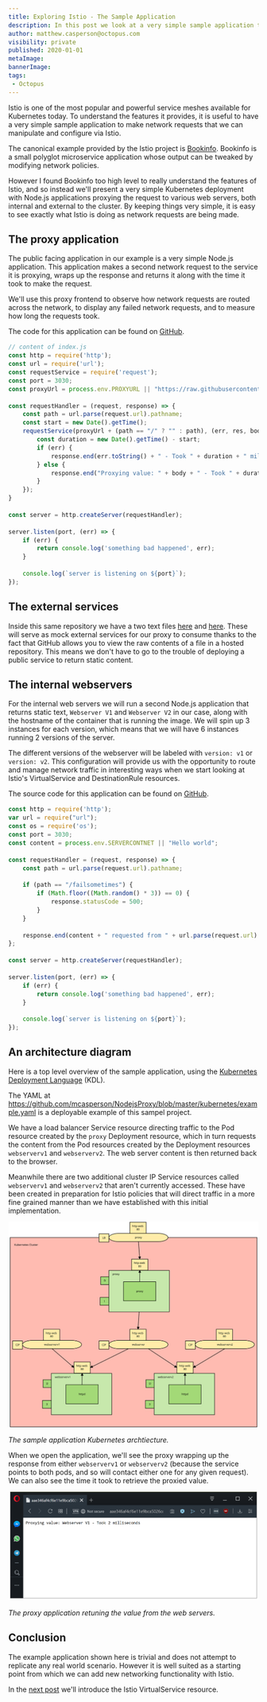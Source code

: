 ```yaml
---
title: Exploring Istio - The Sample Application
description: In this post we look at a very simple sample application that we'll use to explore the functionality of Istio.
author: matthew.casperson@octopus.com
visibility: private
published: 2020-01-01
metaImage:
bannerImage:
tags:
 - Octopus
---
```


Istio is one of the most popular and powerful service meshes available for Kubernetes today. To understand the features it provides, it is useful to have a very simple sample application to make network requests that we can manipulate and configure via Istio.

The canonical example provided by the Istio project is [Bookinfo](https://istio.io/docs/examples/bookinfo/). Bookinfo is a small polyglot microservice application whose output can be tweaked by modifying network policies.

However I found Bookinfo too high level to really understand the features of Istio, and so instead we'll present a very simple Kubernetes deployment with Node.js applications proxying the request to various web servers, both internal and external to the cluster. By keeping things very simple, it is easy to see exactly what Istio is doing as network requests are being made.

## The proxy application

The public facing application in our example is a very simple Node.js application. This application makes a second network request to the service it is proxying, wraps up the response and returns it along with the time it took to make the request.

We'll use this proxy frontend to observe how network requests are routed across the network, to display any failed network requests, and to measure how long the requests took.

The code for this application can be found on [GitHub](https://github.com/mcasperson/NodejsProxy).

```javascript
// content of index.js
const http = require('http');
const url = require('url');
const requestService = require('request');
const port = 3030;
const proxyUrl = process.env.PROXYURL || "https://raw.githubusercontent.com/mcasperson/NodejsProxy/master/helloworld.txt";

const requestHandler = (request, response) => {
    const path = url.parse(request.url).pathname;
    const start = new Date().getTime();
    requestService(proxyUrl + (path == "/" ? "" : path), (err, res, body) => {
        const duration = new Date().getTime() - start;
        if (err) {
            response.end(err.toString() + " - Took " + duration + " milliseconds");
        } else {
            response.end("Proxying value: " + body + " - Took " + duration + " milliseconds");
        }
    });
}

const server = http.createServer(requestHandler);

server.listen(port, (err) => {
    if (err) {
        return console.log('something bad happened', err);
    }

    console.log(`server is listening on ${port}`);
});
```

## The external services

Inside this same repository we have a two text files [here](https://raw.githubusercontent.com/mcasperson/NodejsProxy/master/externalservice1.txt) and [here](https://raw.githubusercontent.com/mcasperson/NodejsProxy/master/externalservice2.txt). These will serve as mock external services for our proxy to consume thanks to the fact that GitHub allows you to view the raw contents of a file in a hosted repository. This means we don't have to go to the trouble of deploying a public service to return static content.

## The internal webservers

For the internal web servers we will run a second Node.js application that returns  static text, `Webserver V1` and `Webserver V2` in our case, along with the hostname of the container that is running the image. We will spin up 3 instances for each version, which means that we will have 6 instances running 2 versions of the server.

The different versions of the webserver will be labeled with `version: v1` or `version: v2`. This configuration will provide us with the opportunity to route and manage network traffic in interesting ways when we start looking at Istio's VirtualService and DestinationRule resources.

The source code for this application can be found on [GitHub](https://github.com/mcasperson/NodeJSWebServer).

```javascript
const http = require('http');
var url = require("url");
const os = require('os');
const port = 3030;
const content = process.env.SERVERCONTNET || "Hello world";

const requestHandler = (request, response) => {
    const path = url.parse(request.url).pathname;

    if (path == "/failsometimes") {
        if (Math.floor((Math.random() * 3)) == 0) {
            response.statusCode = 500;
        }
    }

    response.end(content + " requested from " + url.parse(request.url).pathname + " on " + os.hostname() + " with code " + response.statusCode);
};

const server = http.createServer(requestHandler);

server.listen(port, (err) => {
    if (err) {
        return console.log('something bad happened', err);
    }

    console.log(`server is listening on ${port}`);
});
```

## An architecture diagram

Here is a top level overview of the sample application, using the [Kubernetes Deployment Language](https://blog.openshift.com/kdl-notation-kubernetes-app-deploy/) (KDL).

The YAML at https://github.com/mcasperson/NodejsProxy/blob/master/kubernetes/example.yaml is a deployable example of this sampel project.

We have a load balancer Service resource directing traffic to the Pod resource created by the `proxy` Deployment resource, which in turn requests the content from the Pod resources created by the Deployment resources `webserverv1` and `webserverv2`. The web server content is then returned back to the browser.

Meanwhile there are two additional cluster IP Service resources called `webserverv1` and `webserverv2` that aren't currently accessed. These have been created in preparation for Istio policies that will direct traffic in a more fine grained manner than we have established with this initial implementation.

![](istio-sample.svg "width=500")

*The sample application Kubernetes archtiecture.*

When we open the application, we'll see the proxy wrapping up the response from either `webserverv1` or `webserverv2` (because the service points to both pods, and so will contact either one for any given request). We can also see the time it took to retrieve the proxied value.

![](output.png "width=500")

*The proxy application retuning the value from the web servers.*

## Conclusion

The example application shown here is trivial and does not attempt to replicate any real world scenario. However it is well suited as a starting point from which we can add new networking functionality with Istio.

In the [next post](/blog/2019-09/istio/istio-virtualservice/index.md) we'll introduce the Istio VirtualService resource.
